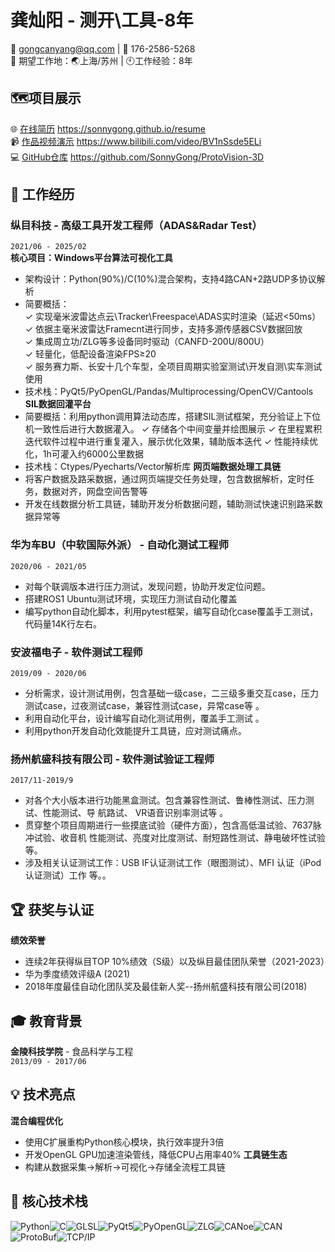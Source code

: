 # 龚灿阳 - 测开\工具-8年

📧 gongcanyang@qq.com | 📱 176-2586-5268  
📍 期望工作地：🌏上海/苏州 | 🕙工作经验：8年  
## 🗺️项目展示
🌐 [在线简历](https://sonnygong.github.io/resume)
https://sonnygong.github.io/resume  
📹 [作品视频演示](https://www.bilibili.com/video/BV1nSsde5ELi)
https://www.bilibili.com/video/BV1nSsde5ELi  
💻 [GitHub仓库](https://github.com/SonnyGong/ProtoVision-3D )
https://github.com/SonnyGong/ProtoVision-3D  
## 🚀 工作经历
### 纵目科技 - 高级工具开发工程师（ADAS&Radar Test）  
`2021/06 - 2025/02`  
**核心项目：Windows平台算法可视化工具**  
- 架构设计：Python(90%)/C(10%)混合架构，支持4路CAN+2路UDP多协议解析
- 简要概括：  
  ✓ 实现毫米波雷达点云\Tracker\Freespace\ADAS实时渲染（延迟<50ms）  
  ✓ 依据主毫米波雷达Framecnt进行同步，支持多源传感器CSV数据回放  
  ✓ 集成周立功/ZLG等多设备同时驱动（CANFD-200U/800U）  
  ✓ 轻量化，低配设备渲染FPS≥20  
  ✓ 服务赛力斯、长安十几个车型，全项目周期实验室测试\开发自测\实车测试使用
- 技术栈：PyQt5/PyOpenGL/Pandas/Multiprocessing/OpenCV/Cantools
**SIL数据回灌平台**  
- 简要概括：利用python调用算法动态库，搭建SIL测试框架，充分验证上下位机一致性后进行大数据灌入。
  ✓ 存储各个中间变量并绘图展示
  ✓ 在里程累积迭代软件过程中进行重复灌入，展示优化效果，辅助版本迭代
  ✓ 性能持续优化，1h可灌入约6000公里数据
- 技术栈：Ctypes/Pyecharts/Vector解析库
**网页端数据处理工具链**  
- 将客户数据及路采数据，通过网页端提交任务处理，包含数据解析，定时任务，数据对齐，网盘空间告警等
- 开发在线数据分析工具链，辅助开发分析数据问题，辅助测试快速识别路采数据异常等
### 华为车BU（中软国际外派） - 自动化测试工程师  
`2020/06 - 2021/05`  
- 对每个联调版本进行压力测试，发现问题，协助开发定位问题。
- 搭建ROS1 Ubuntu测试环境，实现压力测试自动化覆盖
- 编写python自动化脚本，利用pytest框架，编写自动化case覆盖手工测试，代码量14K行左右。
### 安波福电子 - 软件测试工程师  
`2019/09 - 2020/06`  
- 分析需求，设计测试用例，包含基础一级case，二三级多重交互case，压力测试case，过夜测试case，兼容性测试case，异常case等 。
- 利用自动化平台，设计编写自动化测试用例，覆盖手工测试 。
- 利用python开发自动化效能提升工具链，应对测试痛点。
### 扬州航盛科技有限公司 - 软件测试验证工程师  
`2017/11-2019/9`  
- 对各个大小版本进行功能黑盒测试。包含兼容性测试、鲁棒性测试、压力测试、性能测试、导
航路试、 VR语音识别率测试等 。
- 贯穿整个项目周期进行一些摸底试验（硬件方面），包含高低温试验、7637脉冲试验、收音机
性能测试、亮度对比度测试、耐短路性测试、静电破坏性试验等。
- 涉及相关认证测试工作：USB IF认证测试工作（眼图测试）、MFI 认证（iPod认证测试）工作
等。。
## 🏆 获奖与认证
**绩效荣誉**  
- 连续2年获得纵目TOP 10%绩效（S级）以及纵目最佳团队荣誉（2021-2023）
- 华为季度绩效评级A (2021)
- 2018年度最佳自动化团队奖及最佳新人奖--扬州航盛科技有限公司(2018)
## 🎓 教育背景
**金陵科技学院** - 食品科学与工程  
`2013/09 - 2017/06`  
## 💡 技术亮点
**混合编程优化**  
- 使用C扩展重构Python核心模块，执行效率提升3倍
- 开发OpenGL GPU加速渲染管线，降低CPU占用率40%
**工具链生态**  
- 构建从数据采集→解析→可视化→存储全流程工具链
## 🔧 核心技术栈
![Python](https://img.shields.io/badge/Python-5_years-3776AB?logo=python&logoColor=white)![C](https://img.shields.io/badge/C-DLL加速-00599C?logo=c)![GLSL](https://img.shields.io/badge/GLSL-图形编程-5580A0)![PyQt5](https://img.shields.io/badge/PyQt5-3年经验-41CD52?logo=qt)![PyOpenGL](https://img.shields.io/badge/PyOpenGL-3D渲染-5580A0)![ZLG](https://img.shields.io/badge/ZLG-基础使用/二次开发-0080FF)![CANoe](https://img.shields.io/badge/CANoe-基础使用/二次开发-00C853)![CAN](https://img.shields.io/badge/CAN-全栈解析-FFD700)![ProtoBuf](https://img.shields.io/badge/ProtoBuf-序列化处理-4B0082)![TCP/IP](https://img.shields.io/badge/TCP/IP-数据解析/工具通信搭建-4B0082)
